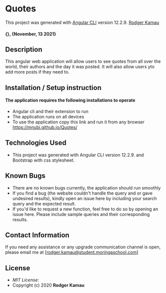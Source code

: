 # Quotes

This project was generated with [Angular CLI](https://github.com/angular/angular-cli) version 12.2.9.
[Rodger Kamau](https://github.com/Mnubi/quotes.git)
#### {}, {November, 13 2021}

## Description
This angular web application will allow users to see quotes from all over the world, their authors and the day it was posted. It will also allow users yto add more posts if they need to.

## Installation / Setup instruction

#### The application requires the following installations to operate 
* Angular cli and their extension to run
* The application runs on all devices
* To use the application copy this link and run it from any browser https://mnubi.github.io/Quotes/

## Technologies Used

* This project was generated with Angular CLI version 12.2.9. and Bootstrap with css stylesheet.

## Known Bugs
* There are no known bugs currently, the application should run smoothly
* If you find a bug (the website couldn't handle the query and or gave undesired results), kindly open an issue here by including your search query and the expected result.
* If you'd like to request a new function, feel free to do so by opening an issue here. Please include sample queries and their corresponding results.

## Contact Information 

If you need any assistance or any upgrade communication channel is open, please email me at [rodger.kamau@student.moringaschool.com]

## License
* *MIT License:*
* Copyright (c) 2020 **Rodger Kamau**
